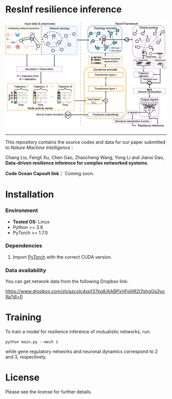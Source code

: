 # ResInf resilience inference

![Model](imgs/resinf.png) 

---

This repository contains the source codes and data for our paper submitted to *Nature Machine Intelligence* :

Chang Liu, Fengli Xu, Chen Gao, Zhaocheng Wang, Yong Li and Jianxi Gao, **Data-driven resilience inference for complex networked systems**.

**Code Ocean Capsult link：** Coming soon.

# Installation

### Environment

- **Tested OS:** Linux
- Python >= 3.8
- PyTorch >= 1.7.0

### Dependencies

1. Import [PyTorch](https://pytorch.org) with the correct CUDA version.

### Data availability

You can get network data from the following Dropbox link: 

https://www.dropbox.com/sh/azcolc4xpf37kg8/AABPxHFpIlIR2l7qhgGg3yoXa?dl=0

# Training 

To train a model for resilience inference of mutualistic networks, run:

`python main.py --mech 1`

while gene regulatory networks and neuronal dynamics correspond to 2 and 3, respectively.

# License

Please see the license for further details.